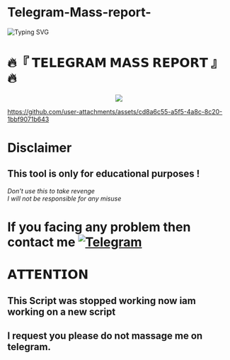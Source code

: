 # Telegram-Mass-report-

![Typing SVG](https://readme-typing-svg.herokuapp.com?font=Fira+Code&weight=600&size=31&duration=4500&pause=1000&color=RED&multiline=true&width=453&height=100&lines=TELEGRAM+MASS+REPORT)
<p align="center">


  # 🔥『  𝗧𝗘𝗟𝗘𝗚𝗥𝗔𝗠 𝗠𝗔𝗦𝗦 𝗥𝗘𝗣𝗢𝗥𝗧 』🔥
<p align="center">
  <img src="https://telegra.ph/file/54ce23a4b3a150382b13a.jpg">

  https://github.com/user-attachments/assets/cd8a6c55-a5f5-4a8c-8c20-1bbf9071b643

# Disclaimer
## This tool is only for educational purposes !
_Don't use this to take revenge_<br />
*I will not be responsible for any misuse*

# If you facing any problem then contact me [![Telegram](https://img.shields.io/badge/Telegram-%234285F4.svg?logo=telegram&logoColor=white)](http://t.me/mrdevil12)

# 𝗔𝗧𝗧𝗘𝗡𝗧𝗜𝗢𝗡
## This Script was stopped working now iam working on a new script
## l request you please do not massage me on telegram.

